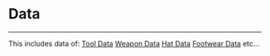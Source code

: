 # Data
---------
This includes data of:
[Tool Data](https://www.stardewvalleywiki.com/Tools)
[Weapon Data](https://www.stardewvalleywiki.com/Weapons)
[Hat Data](https://www.stardewvalleywiki.com/Hats)
[Footwear Data](https://www.stardewvalleywiki.com/Footwear)
etc...
